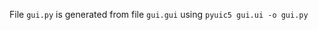 File <code>gui.py</code> is generated from file <code>gui.gui</code> using <code>pyuic5 gui.ui -o gui.py</code>      